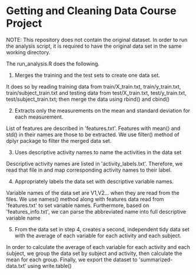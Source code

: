 # Getting and Cleaning Data Course Project

NOTE: This repository does not contain the original dataset. In order to run the analysis script, it is required to have the original data set in the same working directory.

The run_analysis.R does the following.

1. Merges the training and the test sets to create one data set.

  It does so by reading training data from train/X_train.txt, train/y_train.txt, train/subject_train.txt and testing data from test/X_train.txt, test/y_train.txt, test/subject_train.txt; then merge the data using rbind() and cbind()

2. Extracts only the measurements on the mean and standard deviation for each measurement.

  List of features are described in 'features.txt'. Features with mean() and std() in their names are those to be extracted. We use filter() method of dplyr package to filter the merged data set.

3. Uses descriptive activity names to name the activities in the data set

  Descriptive activity names are listed in 'activity_labels.txt'. Therefore, we read that file in and map corresponding activity names to their label.

4. Appropriately labels the data set with descriptive variable names.

  Variable names of the data set are V1,V2... when they are read from the files. We use names() method along with features data read from 'features.txt' to set variable names. Furthermore, based on 'features_info.txt', we can parse the abbreviated name into full descriptive variable name

5. From the data set in step 4, creates a second, independent tidy data set with the average of each variable for each activity and each subject.

  In order to calculate the average of each variable for each activity and each subject, we group the data set by subject and activity, then calculate the mean for each group. Finally, we export the dataset to 'summarized-data.txt' using write.table()

